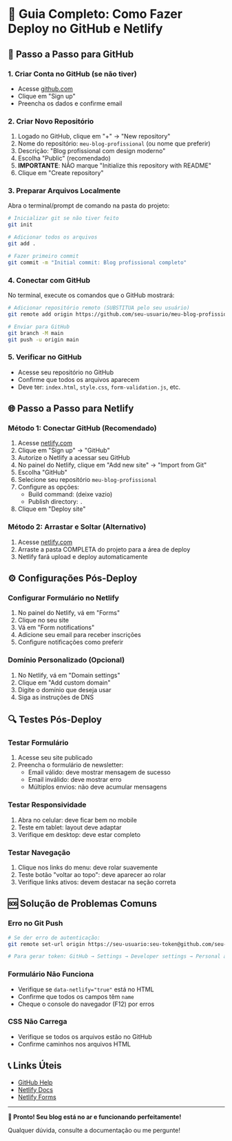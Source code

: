 # 📘 Guia Completo: Como Fazer Deploy no GitHub e Netlify

## 🚀 Passo a Passo para GitHub

### 1. Criar Conta no GitHub (se não tiver)
- Acesse [github.com](https://github.com)
- Clique em "Sign up"
- Preencha os dados e confirme email

### 2. Criar Novo Repositório
1. Logado no GitHub, clique em "+" → "New repository"
2. Nome do repositório: `meu-blog-profissional` (ou nome que preferir)
3. Descrição: "Blog profissional com design moderno"
4. Escolha "Public" (recomendado)
5. **IMPORTANTE**: NÃO marque "Initialize this repository with README"
6. Clique em "Create repository"

### 3. Preparar Arquivos Localmente
Abra o terminal/prompt de comando na pasta do projeto:

```bash
# Inicializar git se não tiver feito
git init

# Adicionar todos os arquivos
git add .

# Fazer primeiro commit
git commit -m "Initial commit: Blog profissional completo"
```

### 4. Conectar com GitHub
No terminal, execute os comandos que o GitHub mostrará:

```bash
# Adicionar repositório remoto (SUBSTITUA pelo seu usuário)
git remote add origin https://github.com/seu-usuario/meu-blog-profissional.git

# Enviar para GitHub
git branch -M main
git push -u origin main
```

### 5. Verificar no GitHub
- Acesse seu repositório no GitHub
- Confirme que todos os arquivos aparecem
- Deve ter: `index.html`, `style.css`, `form-validation.js`, etc.

## 🌐 Passo a Passo para Netlify

### Método 1: Conectar GitHub (Recomendado)
1. Acesse [netlify.com](https://netlify.com)
2. Clique em "Sign up" → "GitHub"
3. Autorize o Netlify a acessar seu GitHub
4. No painel do Netlify, clique em "Add new site" → "Import from Git"
5. Escolha "GitHub"
6. Selecione seu repositório `meu-blog-profissional`
7. Configure as opções:
   - Build command: (deixe vazio)
   - Publish directory: `.`
8. Clique em "Deploy site"

### Método 2: Arrastar e Soltar (Alternativo)
1. Acesse [netlify.com](https://netlify.com)
2. Arraste a pasta COMPLETA do projeto para a área de deploy
3. Netlify fará upload e deploy automaticamente

## ⚙️ Configurações Pós-Deploy

### Configurar Formulário no Netlify
1. No painel do Netlify, vá em "Forms"
2. Clique no seu site
3. Vá em "Form notifications"
4. Adicione seu email para receber inscrições
5. Configure notificações como preferir

### Domínio Personalizado (Opcional)
1. No Netlify, vá em "Domain settings"
2. Clique em "Add custom domain"
3. Digite o domínio que deseja usar
4. Siga as instruções de DNS

## 🔍 Testes Pós-Deploy

### Testar Formulário
1. Acesse seu site publicado
2. Preencha o formulário de newsletter:
   - Email válido: deve mostrar mensagem de sucesso
   - Email inválido: deve mostrar erro
   - Múltiplos envios: não deve acumular mensagens

### Testar Responsividade
1. Abra no celular: deve ficar bem no mobile
2. Teste em tablet: layout deve adaptar
3. Verifique em desktop: deve estar completo

### Testar Navegação
1. Clique nos links do menu: deve rolar suavemente
2. Teste botão "voltar ao topo": deve aparecer ao rolar
3. Verifique links ativos: devem destacar na seção correta

## 🆘 Solução de Problemas Comuns

### Erro no Git Push
```bash
# Se der erro de autenticação:
git remote set-url origin https://seu-usuario:seu-token@github.com/seu-usuario/meu-blog-profissional.git

# Para gerar token: GitHub → Settings → Developer settings → Personal access tokens
```

### Formulário Não Funciona
- Verifique se `data-netlify="true"` está no HTML
- Confirme que todos os campos têm `name`
- Cheque o console do navegador (F12) por erros

### CSS Não Carrega
- Verifique se todos os arquivos estão no GitHub
- Confirme caminhos nos arquivos HTML

## 📞 Links Úteis

- [GitHub Help](https://help.github.com)
- [Netlify Docs](https://docs.netlify.com/)
- [Netlify Forms](https://docs.netlify.com/forms/setup/)

---

**🎉 Pronto! Seu blog está no ar e funcionando perfeitamente!**

Qualquer dúvida, consulte a documentação ou me pergunte!
